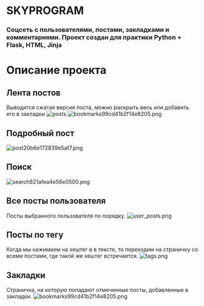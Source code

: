 # SKYPROGRAM

### Соцсеть с пользователями, постами, закладками и комментариями. Проект создан для практики Python + Flask, HTML, Jinja

# Описание проекта

## Лента постов

Выводится сжатая версия поста, можно раскрыть весь или добавить его в закладки
![posts](https://github.com/R0ryMercury/skyprogram/blob/master/readme_files/posts.gif)
![bookmarks99cd41b2f14e8205.png](https://s5.gifyu.com/images/bookmarks99cd41b2f14e8205.png)

## Подробный пост

![post20b6e172839e5af7.png](https://s5.gifyu.com/images/post20b6e172839e5af7.png)

## Поиск

![search821afea4e56e0500.png](https://s4.gifyu.com/images/search821afea4e56e0500.png)

## Все посты пользователя

Посты выбранного пользователя по порядку.
![user_posts.png](https://s5.gifyu.com/images/user_posts.png)

## Посты по тегу

Когда мы нажимаем на хештег в в тексте, то переходим на страничку со всеми постами, где такой же хештег встречается.
![tags.png](https://s4.gifyu.com/images/tags.png)

## Закладки

Страничка, на которую попадают отмеченные посты, добавленные в закладки.
![bookmarks99cd41b2f14e8205.png](https://s5.gifyu.com/images/bookmarks99cd41b2f14e8205.png)
